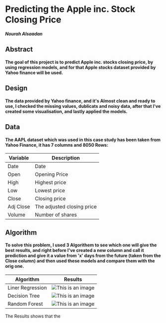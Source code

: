 # Predicting the Apple inc. Stock Closing Price 
##### Nourah Alsaadan

## Abstract 
#### The goal of this project is to predict Apple inc. stocks closing price, by using regression models, and for that Apple stocks dataset provided by Yahoo finance will be used. 

## Design 
#### The data provided by Yahoo finance, and it's Almost clean and ready to use, I checked the missing values, dublicats and noisy data, after that I've created some visualisation, and lastly applied the models.

## Data
#### The AAPL dataset which was used in this case study has been taken from Yahoo Finance, it has 7 columns and 8050 Rows:

Variable  | Description 
------------- | -------------
Date  | Date
Open  | Opening Price
High  | Highest price 
Low  | Lowest price
Close  | Closing price
Adj Close  | The adjusted closing price
Volume  | Number of shares

## Algorithm 
#### To solve this problem, I used 3 Algorithem to see which one will give the best results, and right before I've created a new column and call it prediction and give it a value from 'x' days from the future (taken from the Close column) and then used these models and compare them with the orig one. 

Algorithm  |  Results 
------------- | -------------
Liner Regression  | ![This is an image](https://github.com/nourahsaud/T5-Data-Science-Bootcamp/tree/main/Assets/LR.png)
Decision Tree  | ![This is an image](https://github.com/nourahsaud/T5-Data-Science-Bootcamp/tree/main/Assets/DT.png)
Random Forest  | ![This is an image](https://github.com/nourahsaud/T5-Data-Science-Bootcamp/tree/main/Assets/RF.png)

The Results shows that the 

